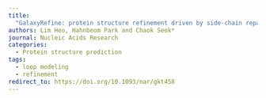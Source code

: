 ```yaml
---
title:
  "GalaxyRefine: protein structure refinement driven by side-chain repacking"
authors: Lim Heo, Hahnbeom Park and Chaok Seok*
journal: Nucleic Acids Research
categories:
  - Protein structure prediction
tags:
  - loop modeling
  - refinement
redirect_to: https://doi.org/10.1093/nar/gkt458
---
```

